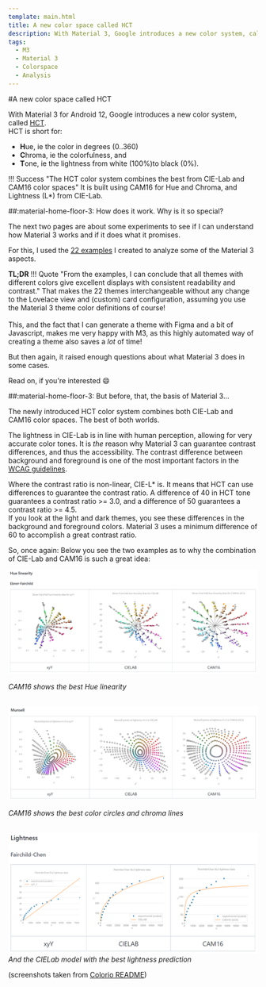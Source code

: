 ```yaml
---
template: main.html
title: A new color space called HCT
description: With Material 3, Google introduces a new color system, called HCT, Hue / Chroma / Tone. A much better color system than Material Design used.
tags:
  - M3
  - Material 3
  - Colorspace
  - Analysis
---
```


<!-- GT/GMY -->
#A new color space called HCT

With Material 3 for Android 12, Google introduces a new color system, called [HCT][m3-hct-source-url].
<br>HCT is short for:

- <b>H</b>ue, ie the color in degrees (0..360)
- <b>C</b>hroma, ie the colorfulness, and
- <b>T</b>one, ie the lightness from white (100%)to black (0%).

!!! Success "The HCT color system combines the best from CIE-Lab and CAM16 color spaces"
    It is built using CAM16 for Hue and Chroma, and Lightness (L\*) from CIE-Lab.
    
##:material-home-floor-3: How does it work. Why is it so special?

The next two pages are about some experiments to see if I can understand how Material 3 works and if it does what it promises.

For this, I used the [22 examples][AmoebeLabs Material 3 Example introduction] I created to analyze some of the Material 3 aspects.

**TL;DR**
!!! Quote "From the examples, I can conclude that all themes with different colors give excellent displays with consistent readability and contrast."
    That makes the 22 themes interchangeable without any change to the Lovelace view and (custom) card configuration, assuming you use the Material 3 theme color definitions of course!
    <br><br>This, and the fact that I can generate a theme with Figma and a bit of Javascript, makes me very happy with M3, as this highly automated way of creating a theme also saves a _lot_ of time!

But then again, it raised enough questions about what Material 3 does in some cases.

Read on, if you're interested :smile:

##:material-home-floor-3: But before, that, the basis of Material 3...

<!-- https://bootcamp.uxdesign.cc/perception-based-color-palettes-for-customizable-ui-themes-33f596faf23d -->
The newly introduced HCT color system combines both CIE-Lab and CAM16 color spaces. The best of both worlds.

The lightness in CIE-Lab is in line with human perception, allowing for very accurate color tones. It is _the_ reason why Material 3 can guarantee contrast differences, and thus the accessibility. The contrast difference between background and foreground is one of the most important factors in the [WCAG guidelines][wcag-guidelines-url].

Where the contrast ratio is non-linear, CIE-L\* is. It means that HCT can use differences to guarantee the contrast ratio. A difference of 40 in HCT tone guarantees a contrast ratio >= 3.0, and a difference of 50 guarantees a contrast ratio >= 4.5.
<br>If you look at the light and dark themes, you see these differences in the background and foreground colors. Material 3 uses a minimum difference of 60 to accomplish a great contrast ratio.

So, once again: Below you see the two examples as to why the combination of CIE-Lab and CAM16 is such a great idea:

![colorio-hue-linearity-ebner-fairchild-png]

_CAM16 shows the best Hue linearity_

<br>![colorio-munsell-lightness-png]

_CAM16 shows the best color circles and chroma lines_

<br>![colorio-lightness-png]
_And the CIELab model with the best lightness prediction_


    
(screenshots taken from [Colorio README][colorio-readme-url])

<!--- References to pictures... --->

[colorio-hue-linearity-ebner-fairchild-png]: ../assets/screenshots/colorio-hue-linearity-ebner-fairchild.png
[colorio-munsell-lightness-png]: ../assets/screenshots/colorio-munsell-lightness.png
[colorio-lightness-png]: ../assets/screenshots/colorio-lightness.png

<!--- Internal links... --->
[AmoebeLabs Material 3 Example introduction]: ../../examples/introduction/

<!--- External links... --->

[m3-hct-source-url]: https://github.com/material-foundation/material-color-utilities/blob/main/typescript/hct/hct.ts
[wcag-guidelines-url]: https://www.w3.org/WAI/standards-guidelines/wcag/
[colorio-readme-url]: https://github.com/nschloe/colorio/blob/main/README.md